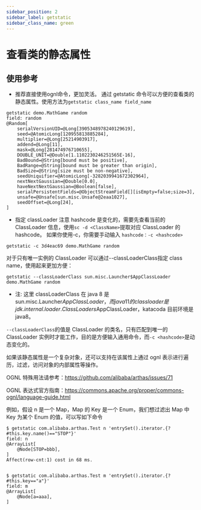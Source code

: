 ```yaml
---
sidebar_position: 2
sidebar_label: getstatic
sidebar_class_name: green
---
```


# 查看类的静态属性

## 使用参考

* 推荐直接使用ognl命令，更加灵活。
通过 getstatic 命令可以方便的查看类的静态属性。使用方法为`getstatic class_name field_name`
```shell
getstatic demo.MathGame random
field: random
@Random[
    serialVersionUID=@Long[3905348978240129619],
    seed=@AtomicLong[120955813885284],
    multiplier=@Long[25214903917],
    addend=@Long[11],
    mask=@Long[281474976710655],
    DOUBLE_UNIT=@Double[1.1102230246251565E-16],
    BadBound=@String[bound must be positive],
    BadRange=@String[bound must be greater than origin],
    BadSize=@String[size must be non-negative],
    seedUniquifier=@AtomicLong[-3282039941672302964],
    nextNextGaussian=@Double[0.0],
    haveNextNextGaussian=@Boolean[false],
    serialPersistentFields=@ObjectStreamField[][isEmpty=false;size=3],
    unsafe=@Unsafe[sun.misc.Unsafe@2eaa1027],
    seedOffset=@Long[24],
]
```

* 指定 classLoader
  注意 hashcode 是变化的，需要先查看当前的 ClassLoader 信息，使用`sc -d <ClassName>`提取对应 ClassLoader 的 hashcode。
  如果你使用-c，你需要手动输入 `hashcode：-c <hashcode>`
```shell
getstatic -c 3d4eac69 demo.MathGame random
```
对于只有唯一实例的 ClassLoader 可以通过--classLoaderClass指定 class name，使用起来更加方便：

```shell
getstatic --classLoaderClass sun.misc.Launcher$AppClassLoader demo.MathGame random
```
* 注: 这里 classLoaderClass 在 java 8 是 sun.misc.Launcher$AppClassLoader，而java 11的classloader是jdk.internal.loader.ClassLoaders$AppClassLoader，katacoda 目前环境是 java8。

`--classLoaderClass`的值是 ClassLoader 的类名，只有匹配到唯一的 ClassLoader 实例时才能工作，目的是方便输入通用命令，而`-c <hashcode>`是动态变化的。

如果该静态属性是一个复杂对象，还可以支持在该属性上通过 ognl 表示进行遍历，过滤，访问对象的内部属性等操作。

OGNL 特殊用法请参考：https://github.com/alibaba/arthas/issues/71

OGNL 表达式官方指南：https://commons.apache.org/proper/commons-ognl/language-guide.html

例如，假设 n 是一个 Map，Map 的 Key 是一个 Enum，我们想过滤出 Map 中 Key 为某个 Enum 的值，可以写如下命令

```shell
$ getstatic com.alibaba.arthas.Test n 'entrySet().iterator.{? #this.key.name()=="STOP"}'
field: n
@ArrayList[
    @Node[STOP=bbb],
]
Affect(row-cnt:1) cost in 68 ms.


$ getstatic com.alibaba.arthas.Test m 'entrySet().iterator.{? #this.key=="a"}'
field: m
@ArrayList[
    @Node[a=aaa],
]
```